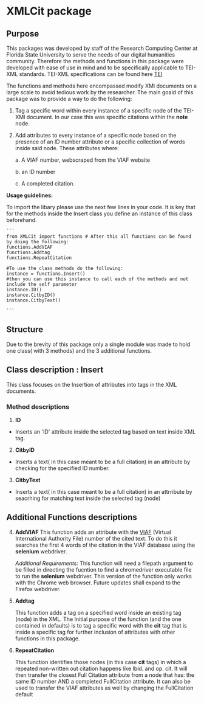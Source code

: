 # XMLCit package

## Purpose
 
  This packages was developed by staff of the Research Computing Center at Florida State University to serve the needs of our digital humanities community. Therefore the methods and functions in this package were developed with ease of use in mind and to be specifically applicable to TEI-XML standards. TEI-XML specifications can be found here <a href='https://tei-c.org/'>TEI</a>

  The functions and methods here encompassed modify XMl documents on a large scale to avoid tedious work by the researcher. The main goald of this package was to provide a way to do the following: 

  1. Tag a specific word within every instance of a specific node of the TEI-XMl document. In our case this was specific citations within the __note__ node.
  
  2. Add attributes to every instance of a specific node based on the presence of an ID number attribute or a specific collection of words inside said node. These attributes where:

      a. A VIAF number, webscraped from the VIAF website

      b. an ID number

      c. A completed citation. 
    

  __Usage guidelines:__

  To import the libary please use the next few lines in your code. It is key that for the methods inside the Insert class you define an instance of this class beforehand.

    ```
    from XMLCit import functions # After this all functions can be found by doing the following: 
    functions.AddVIAF
    functions.Addtag
    functions.RepeatCitation

    #To use the class methods do the following:
    instance = functions.Insert()
    #then you can use this instance to call each of the methods and not include the self parameter
    instance.ID()
    instance.CitbyID()
    instance.CitbyText()

    ```



## Structure
  Due to the brevity of this package only a single module was made to hold one class( with 3 methods) and the 3 additional functions.
## Class description : Insert

  This class focuses on the Insertion of attributes into tags in the XML documents.

### Method descriptions

1.  __ID__
  - Inserts an 'ID' attribute inside the selected tag based on text inside XML tag. 

2.  __CitbyID__
  - Inserts a text( in this case meant to be a full citation) in an attribute by checking for the specified ID number.

3.  __CitbyText__
  - Inserts a text( in this case meant to be a full citation) in an attrribute by seacrhing for matching text inside the selected tag (node)

## Additional Functions descriptions

4.  __AddVIAF__
      This function adds an attribute with the <a href='https://viaf.org/'>VIAF</a> (Virtual International Authority File) number of the cited text. To do this it searches the first 4 words of the citation in the VIAF database using the __selenium__ webdriver.

      *Additional Requirements:*
        This function will need a filepath argument to be filled in directing the fucntion to find a chromedriver executable file to run the __selenium__ webdriver. This version of the function only works with the Chrome web browser. Future updates shall expand to the Firefox webdriver.       

      
5.  __Addtag__

      This function adds a tag on a specified word inside an existing tag (node) in the XML. The Initial purpose of the function (and the one contained in defaults) is to tag a specific word with the __cit__ tag that is inside a specific tag  for further inclusion of attributes with other functions in this package.

6. __RepeatCitation__

      This function identifies those nodes (in this case __cit__ tags) in which a repeated non-written out citation happens like Ibid. and op. cit. It will then transfer the closest Full Citation attribute from a node that has: the same ID number AND a completed FullCitation attribute. It can also be used to transfer the VIAF attributes as well by changing the FullCitation default